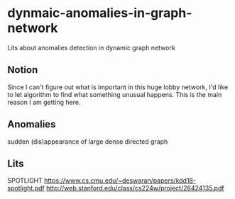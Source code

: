 # dynmaic-anomalies-in-graph-network
Lits about anomalies detection in dynamic graph network

## Notion
Since I can't figure out what is important in this huge lobby network, I'd like to let algorithm to find what something unusual happens. This is the main reason I am getting here. 

## Anomalies
sudden (dis)appearance of large dense directed graph

## Lits
SPOTLIGHT https://www.cs.cmu.edu/~deswaran/papers/kdd18-spotlight.pdf
http://web.stanford.edu/class/cs224w/project/26424135.pdf
